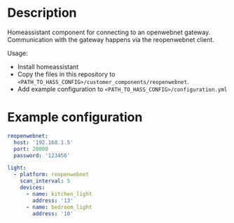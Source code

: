 # Description

Homeassistant component for connecting to an openwebnet gateway.
Communication with the gateway happens via the reopenwebnet client.

Usage:

- Install homeassistant
- Copy the files in this repository to `<PATH_TO_HASS_CONFIG>/customer_components/reopenwebnet`.
- Add example configuration to `<PATH_TO_HASS_CONFIG>/configuration.yml`

# Example configuration

```yaml
reopenwebnet:
  host: '192.168.1.5'
  port: 20000
  password: '123456'

light:
  - platform: reopenwebnet
    scan_interval: 5
    devices:
      - name: kitchen_light
        address: '13'
      - name: bedroom_light
        address: '10'
